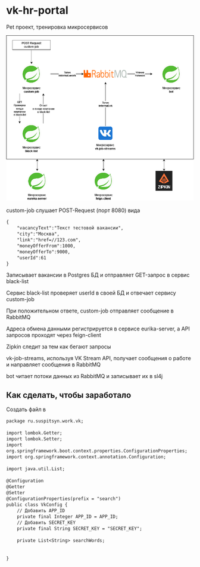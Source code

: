 # vk-hr-portal
Pet проект, тренировка микросервисов

![Схема](https://github.com/konstantin-suspitsyn/vk-hr-portal/blob/main/assets/vk_microservices.drawio.png)

custom-job слушает POST-Request (порт 8080) вида

```
{
    "vacancyText":"Текст тестовой вакансии",
    "city":"Москва",
    "link":"href=//123.com",
    "moneyOfferFrom":1000,
    "moneyOfferTo":9000,
    "userId":61
}
```
Записывает вакансии в Postgres БД и отправляет GET-запрос в сервис black-list

Сервис black-list проверяет userId в своей БД и отвечает сервису custom-job

При положительном ответе, custom-job отправляет сообщение в RabbitMQ

Адреса обмена данными регистрируется в сервисе eurika-server, а API запросов проходят через feign-client

Zipkin следит за тем как бегают запросы

vk-job-streams, используя VK Stream API, получает сообщения о работе и направляет сообщения в RabbitMQ

bot читает потоки данных из RabbitMQ и записывает их в sl4j


## Как сделать, чтобы заработало
Создать файл в 
```
package ru.suspitsyn.work.vk;

import lombok.Getter;
import lombok.Setter;
import org.springframework.boot.context.properties.ConfigurationProperties;
import org.springframework.context.annotation.Configuration;

import java.util.List;

@Configuration
@Getter
@Setter
@ConfigurationProperties(prefix = "search")
public class VkConfig {
    // Добавить APP_ID
    private final Integer APP_ID = APP_ID;
    // Добавить SECRET_KEY
    private final String SECRET_KEY = "SECRET_KEY";

    private List<String> searchWords;


}
```
